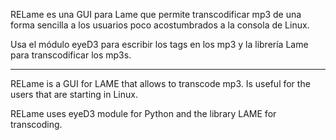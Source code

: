 RELame es una GUI para Lame que permite transcodificar mp3 de una forma sencilla a los usuarios poco acostumbrados a la consola de Linux.

Usa el módulo eyeD3 para escribir los tags en los mp3 y la librería Lame para transcodificar los mp3s.


---


RELame is a GUI for LAME that allows to transcode mp3. Is useful for the users that are starting in Linux.

RELame uses eyeD3 module for Python and the library LAME for transcoding.